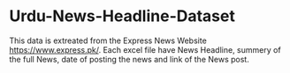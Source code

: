 # Urdu-News-Headline-Dataset
This data is extreated from the Express News Website https://www.express.pk/. 
Each excel file have News Headline, summery of the full News, date of posting the news and link of the News post. 
